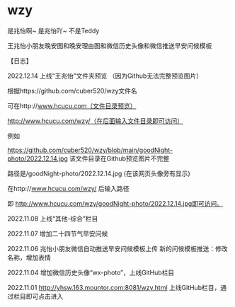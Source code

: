# wzy
是兆怡啊~ 是兆怡吖~ 不是Teddy

王兆怡小朋友晚安图和晚安理由图和微信历史头像和微信推送早安问候模板

【日志】

2022.12.14
上线“王兆怡”文件夹预览 （因为Github无法完整预览图片）

根据https://github.com/cuber520/wzy文件名

可在http://www.hcucu.com（文件目录预览）

http://www.hcucu.com/wzy/（在后面输入文件目录即可访问）

例如

https://github.com/cuber520/wzy/blob/main/goodNight-photo/2022.12.14.jpg    该文件目录在Github预览图片不完整

路径是/goodNight-photo/2022.12.14.jpg  (在该网页头像旁有显示)

在http://www.hcucu.com/wzy/  后输入路径

即 http://www.hcucu.com/wzy/goodNight-photo/2022.12.14.jpg即可访问。

2022.11.08
上线“其他-综合”栏目

2022.11.07
增加二十四节气早安问候

2022.11.06
兆怡小朋友微信自动推送早安问候模板上传
新的问候模板推送：修改名称，增加表情

2022.11.04
增加微信历史头像“wx-photo”，上线GitHub栏目

2022.11.01 
http://yhsw.163.mountor.com:8081/wzy.html 上线GitHub栏目，通过栏目即可点击进入
